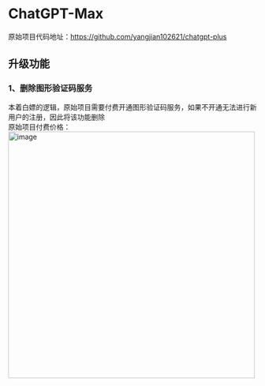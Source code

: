 # ChatGPT-Max

原始项目代码地址：https://github.com/yangjian102621/chatgpt-plus

## 升级功能
### 1、删除图形验证码服务
本着白嫖的逻辑，原始项目需要付费开通图形验证码服务，如果不开通无法进行新用户的注册，因此将该功能删除
<br> 原始项目付费价格：
<br> <img width="500" alt="image" src="https://github.com/chenzhongd/chatgpt-web-hub/assets/53546426/76a80d10-0040-4fc2-b872-f0191c8816ad">




